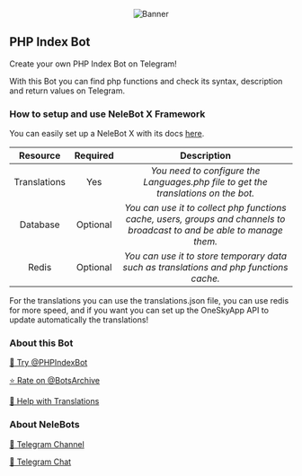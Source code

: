 <p align="center"> 
    <img src="https://telegra.ph/file/d648de0dcc66e924f4aba.jpg" alt="Banner" /> 
</p>

## PHP Index Bot

Create your own PHP Index Bot on Telegram!

With this Bot you can find php functions and check its syntax, description and return values on Telegram.

### How to setup and use NeleBot X Framework

You can easily set up a NeleBot X with its docs [here](https://neleb54gold.github.io/NeleBotX/).

| Resource     | Required | Description |
| :----------: | :------: | :----------:|
| Translations | Yes      | _You need to configure the Languages.php file to get the translations on the bot._ |
| Database     | Optional | _You can use it to collect php functions cache, users, groups and channels to broadcast to and be able to manage them._ |
| Redis        | Optional | _You can use it to store temporary data such as translations and php functions cache._ |

For the translations you can use the translations.json file, you can use redis for more speed, and if you want you can set up the OneSkyApp API to update automatically the translations!

### About this Bot

[🤖 Try @PHPIndexBot](https://t.me/PHPIndexBot)

[⭐️ Rate on @BotsArchive](https://t.me/BotsArchive/100)

[📲 Help with Translations](https://nelebots.oneskyapp.com/collaboration/translate/project/project/185104/)

### About NeleBots

[📢 Telegram Channel](https://t.me/NeleBots)

[👥 Telegram Chat](https://t.me/NeleBotsChat)
